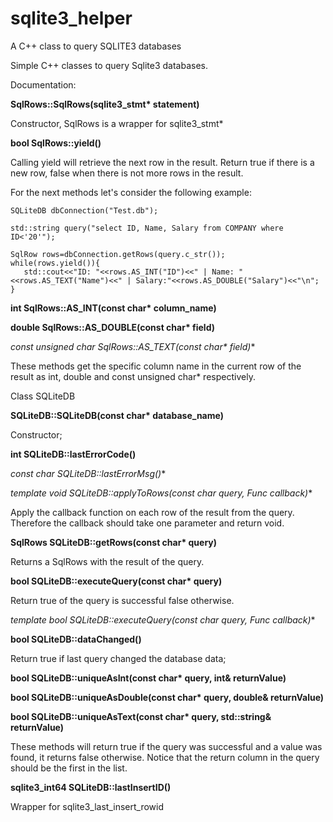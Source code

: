 # sqlite3_helper
A C++ class to query SQLITE3 databases

Simple C++ classes to query Sqlite3 databases.

Documentation:

**SqlRows::SqlRows(sqlite3_stmt\* statement)**

Constructor, SqlRows is a wrapper for sqlite3_stmt*

**bool SqlRows::yield()**

Calling yield will retrieve the next row in the result. Return true
if there is a new row, false when there is not more rows in the result.

For the next methods let's consider the following example:

    SQLiteDB dbConnection("Test.db");
	
    std::string query("select ID, Name, Salary from COMPANY where ID<'20'");

    SqlRow rows=dbConnection.getRows(query.c_str());
    while(rows.yield()){
       std::cout<<"ID: "<<rows.AS_INT("ID")<<" | Name: "<<rows.AS_TEXT("Name")<<" | Salary:"<<rows.AS_DOUBLE("Salary")<<"\n";
    }

**int SqlRows::AS_INT(const char\* column_name)**

**double SqlRows::AS_DOUBLE(const char\* field)**

**const unsigned char* SqlRows::AS_TEXT(const char\* field)**

These methods get the specific column name in the current row of the result as int,
double and const unsigned char* respectively.

Class SQLiteDB

**SQLiteDB::SQLiteDB(const char\* database_name)**

Constructor; 

**int SQLiteDB::lastErrorCode()**

**const char* SQLiteDB::lastErrorMsg()**

**template<typename Func>
void SQLiteDB::applyToRows(const char* query, Func callback)**

Apply the callback function on each row of the result from the query. Therefore
the callback should take one parameter and return void.

**SqlRows SQLiteDB::getRows(const char\* query)**

Returns a SqlRows with the result of the query.

**bool SQLiteDB::executeQuery(const char\* query)**

Return true of the query is successful false otherwise.

**template<typename Func>
bool SQLiteDB::executeQuery(const char* query, Func callback)**

**bool SQLiteDB::dataChanged()**

Return true if last query changed the database data;
	
**bool SQLiteDB::uniqueAsInt(const char\* query, int& returnValue)**

**bool SQLiteDB::uniqueAsDouble(const char\* query, double& returnValue)**

**bool SQLiteDB::uniqueAsText(const char\* query, std::string& returnValue)**

These methods will return true if the query was successful and a value was found,
it returns false otherwise. Notice that the return column in the query should
be the first in the list.

**sqlite3_int64 SQLiteDB::lastInsertID()**

Wrapper for sqlite3_last_insert_rowid
